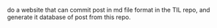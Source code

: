 do a website that can commit post in md file format in the TIL repo,
and generate it database of post from this repo.